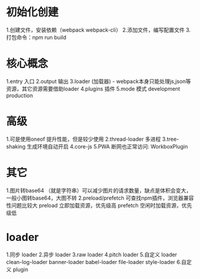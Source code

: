# 初始化创建
1.创建文件，安装依赖（webpack webpack-cli）
2.添加文件，编写配置文件
3.打包命令：npm run build

# 核心概念
1.entry 入口
2.output 输出
3.loader (加载器) - webpack本身只能处理js,json等资源，其它资源需要借助loader
4.plugins 插件
5.mode 模式
  development
  production

# 高级
1.可是使用oneof 提升性能，但是较少使用
2.thread-loader 多进程
3.tree-shaking 生成环境自动开启
4.core-js
5.PWA 断网也正常访问: WorkboxPlugin

# 其它
1.图片转base64 （就是字符串）可以减少图片的请求数量，缺点是体积会变大，一般小图转base64，大图不转
2.preload/prefetch 可查找npm插件，浏览器兼容性问题比较大
  preload 立即加载资源，优先级高
  prefetch 空闲时加载资源，优先级低

# loader
1.同步 loader
2.异步 loader
3.raw loader
4.pitch loader
5.自定义 loader
  clean-log-loader
  banner-loader
  babel-loader
  file-loader
  style-loader
6.自定义 plugin 
